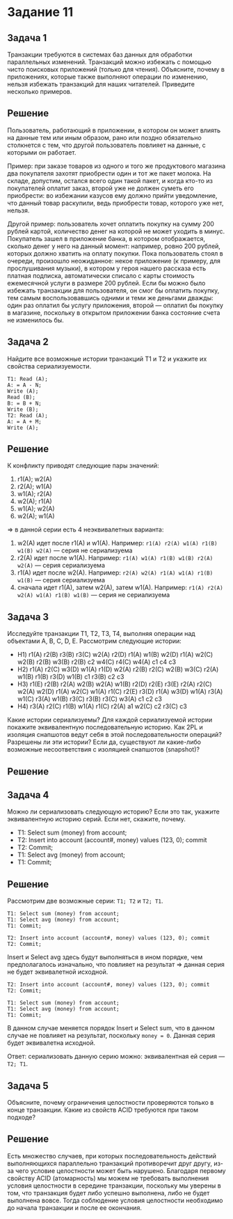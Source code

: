 # Задание 11

## Задача 1

Транзакции требуются в системах баз данных для обработки параллельных изменений.
Транзакций можно избежать с помощью чисто поисковых приложений (только для чтения).
Объясните, почему в приложениях, которые также выполняют операции по изменению,
нельзя избежать транзакций для наших читателей. Приведите несколько примеров.

## Решение

Пользователь, работающий в приложении, в котором он может влиять на данные тем или иным образом,
рано или поздно обязательно столкнется с тем, что другой пользователь повлияет на данные, с которыми он работает.

Пример: при заказе товаров из одного и того же продуктового магазина два покупателя захотят приобрести один и тот
же пакет молока. На складе, допустим, остался всего один такой пакет, и когда кто-то из покупателей оплатит заказ, второй
уже не должен суметь его приобрести: во избежании казусов ему должно прийти уведомление, что данный товар раскупили, 
ведь приобрести товар, которого уже нет, нельзя.

Другой пример: пользователь хочет оплатить покупку на сумму 200 рублей картой, количество денег на которой
не может уходить в минус.
Покупатель зашел в приложение банка, в котором отображается, сколько денег у него на данный момент:
например, ровно 200 рублей, которых должно хватить на оплату покупки.
Пока пользователь стоял в очереди, произошло неожиданное: некое приложение (к примеру, для прослушивания музыки),
в котором у героя нашего рассказа есть платная подписка, автоматически списало с карты стоимость ежемесячной
услуги в размере 200 рублей.
Если бы можно было избежать транзакции для пользователя, он смог бы оплатить покупку,
тем самым воспользовавшись одними и теми же деньгами дважды:
один раз оплатил бы услугу приложения, второй — оплатил бы покупку в магазине, поскольку
в открытом приложении банка состояние счета не изменилось бы.

## Задача 2

Найдите все возможные истории транзакций T1 и T2 и укажите их свойства сериализуемости.

```
T1: Read (A);
A: = A - N;
Write (A);
Read (B);
B: = B + N;
Write (B);
T2: Read (A);
A: = A + M;
Write (A);
```

## Решение

К конфликту приводят следующие пары значений:
1. r1(A); w2(A)
2. r2(A); w1(A)
3. w1(A); r2(A)
4. w2(A); r1(A)
5. w1(A); w2(A)
6. w2(A); w1(A)

=> в данной серии есть 4 неэквивалетных варианта:
1) w2(A) идет после r1(A) и w1(A). Например: `r1(A) r2(A) w1(A) r1(B) w1(B) w2(A)` — серия не сериализуема
2) r2(A) идет после w1(A). Например: `r1(A) w1(A) r1(B) w1(B) r2(A) w2(A)` — серия сериализуема
3) r1(A) идет после w2(A). Например: `r2(A) w2(A) r1(A) w1(A) r1(B) w1(B)` — серия сериализуема
4) сначала идет r1(A), затем w2(A), затем w1(A). Например: `r1(A) r2(A) w2(A) w1(A) r1(B) w1(B)` — серия не сериализуема

## Задача 3

Исследуйте транзакции T1, T2, T3, T4, выполняя операции над объектами A, B, C, D, E. Рассмотрим следующие истории:

* H1) r1(A) r2(B) r3(B) r3(C) w2(A) r2(D) r1(A) w1(B) w2(D) r1(A) w2(C) w2(B) r2(B) w3(B) r2(B) c2 w4(C) r4(C) w4(A) c1 c4 c3
* H2) r1(A) r2(C) w3(D) w1(A) r1(D) w2(A) r2(B) r2(C) w2(B) w3(C) r2(A) w1(B) r1(B) r3(D) w1(B) c1 r3(B) c2 c3
* H3) r1(E) r2(B) r2(A) w2(B) w2(A) w1(B) r2(D) r2(E) r3(E) r2(A) r2(C) w2(A) w2(D) r1(A) w2(C) w1(A) r1(C) r2(E) r3(D) r1(A) w3(D) w1(A) r3(A) w1(C) r3(A) w1(B) r3(C) r3(B) r3(C) w3(A) c1 c2 c3
* H4) r3(A) r2(C) r1(B) w1(A) r1(C) r2(A) a1 w2(C) c2 r3(C) c3

Какие истории сериализуемы? Для каждой сериализуемой истории покажите эквивалентную последовательную историю.
Как 2PL и изоляция снапшотов ведут себя в этой последовательности операций? Разрешены ли эти истории?
Если да, существуют ли какие-либо возможные несоответствия с изоляцией снапшотов (snapshot)?

## Решение

## Задача 4

Можно ли сериализовать следующую историю? Если это так, укажите эквивалентную историю серий. Если нет, скажите, почему.

* T1: Select sum (money) from account;
* T2: Insert into account (account#, money) values (123, 0); commit
* T2: Commit;
* T1: Select avg (money) from account;
* T1: Commit;

## Решение

Рассмотрим две возможные серии: `T1; T2` и `T2; T1`.

```
T1: Select sum (money) from account;
T1: Select avg (money) from account;
T1: Commit;

T2: Insert into account (account#, money) values (123, 0); commit
T2: Commit;
```

Insert и Select avg здесь будут выполняться в ином порядке, чем предполагалось изначально, что повлияет на результат => данная серия не будет эквивалетной исходной.

```
T2: Insert into account (account#, money) values (123, 0); commit
T2: Commit;

T1: Select sum (money) from account;
T1: Select avg (money) from account;
T1: Commit;
```

В данном случае меняется порядок Insert и Select sum, что в данном случае не повлияет на результат, поскольку `money = 0`. Данная серия будет эквивалетна исходной.

Ответ: сериализовать данную серию можно: эквивалентная ей серия — `T2; T1`.

## Задача 5

Объясните, почему ограничения целостности проверяются только в конце транзакции. Какие из свойств ACID требуются при таком подходе?

## Решение

Есть множество случаев, при которых последовательность действий выполняющихся параллельно транзакций противоречит друг другу, из-за чего
условие целостности может быть нарушено. Благодаря первому свойству ACID (атомарность) мы можем не требовать выполнения условия
целостности в середине транзакции, поскольку мы уверены в том, что транзакция будет либо успешно выполнена, либо не будет выполнена вовсе.
Тогда соблюдение условия целостности необходимо до начала транзакции и после ее окончания.

